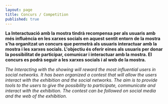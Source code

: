 ```yaml
---
layout: page
title: Concurs / Competition
published: true
---
```


**La Interactuació amb la mostra tindrà recompensa per als usuaris amb més influència en les xarxes socials en aquest sentit entorn de la mostra s'ha organitzat un concurs que permetrà als usuaris interactuar amb la mostra i les xarxes socials. L'objectiu és oferir eines als usuaris per donar la possibilitat de participar, comunicar i interactuar amb la mostra. El concurs es podrà seguir a les xarxes socials i al web de la mostra.**

*The Interacting with the showing will reward the most influential users in social networks. It has been organized a contest that will allow the users interact with the exhibition and the social networks. The aim is to provide tools to the users to give the possibility to participate, communicate and interact with the exhibition. The contest can be followed on social media and the web of the exhibition.*